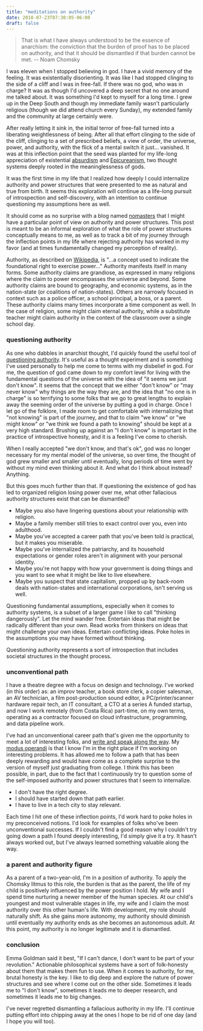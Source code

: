 ```yaml
---
title: "meditations on authority"
date: 2018-07-23T07:30:05-06:00
draft: false
---
```


> That is what I have always understood to be the essence of anarchism: the conviction that the burden of proof has to be placed on authority, and that it should be dismantled if that burden cannot be met.
> -- Noam Chomsky

I was eleven when I stopped believing in god. I have a vivid memory of the feeling. It was existentially disorienting. It was like I had stopped clinging to the side of a cliff and I was in free-fall. If there was no god, who was in charge? It was as though I'd uncovered a deep secret that no one around me talked about. It was something I'd kept to myself for a long time. I grew up in the Deep South and though my immediate family wasn't particularly religious (though we did attend church every Sunday), my extended family and the community at large certainly were.

After really letting it sink in, the initial terror of free-fall turned into a liberating weightlessness of being. After all that effort clinging to the side of the cliff, clinging to a set of prescribed beliefs, a view of order, the universe, power, and authority, with the flick of a mental switch it just... vanished. It was at this inflection point that the seed was planted for my life-long appreciation of existential [absurdism](https://en.wikipedia.org/wiki/Absurdism) and [Epicureanism](https://en.wikipedia.org/wiki/Epicureanism), two thought systems deeply rooted in the meaninglessness of gods.

It was the first time in my life that I realized how deeply I could internalize authority and power structures that were presented to me as natural and true from birth. It seems this exploration will continue as a life-long pursuit of introspection and self-discovery, with an intention to continue questioning my assumptions here as well.

It should come as no surprise with a blog named [nomasters](https://en.wikipedia.org/wiki/No_gods%2C_no_masters) that I might have a particular point of view on authority and power structures. This post is meant to be an informal exploration of what the role of power structures conceptually means to me, as well as to track a bit of my journey through the inflection points in my life where rejecting authority has worked in my favor (and at times fundamentally changed my perception of reality).

Authority, as described on [Wikipedia](https://en.wikipedia.org/wiki/Authority), is "...a concept used to indicate the foundational right to exercise power..." Authority manifests itself in many forms. Some authority claims are grandiose, as expressed in many religions where the claim to power encompasses the universe and beyond. Some authority claims are bound to geography, and economic systems, as in the nation-state (or coalitions of nation-states). Others are narrowly focused in context such as a police officer, a school principal, a boss, or a parent. These authority claims many times incorporate a time component as well. In the case of religion, some might claim eternal authority, while a substitute teacher might claim authority in the context of the classroom over a single school day.

### questioning authority

As one who dabbles in anarchist thought, I'd quickly found the useful tool of [questioning authority](https://en.wikipedia.org/wiki/Question_authority). It's useful as a thought experiment and is something I've used personally to help me come to terms with my disbelief in god. For me, the question of god came down to my comfort level for living with the fundamental questions of the universe with the idea of "it seems we just don't know". It seems that the concept that we either "don't know" or "may never know" why things are the way they are, and the idea that "no one is in charge" is so terrifying to some folks that we go to great lengths to explain away the seeming order of the universe by putting a god in charge. Once I let go of the folklore, I made room to get comfortable with internalizing that "not knowing" is part of the journey, and that to claim "we know" or "we might know" or "we think we found a path to knowing" should be kept at a very high standard. Brushing up against an "I don't know" is important in the practice of introspective honesty, and it is a feeling I've come to cherish.

When I really accepted "we don't know, and that's ok", god was no longer necessary for my mental model of the universe, so over time, the thought of god grew smaller and smaller until eventually, long periods of time went by without my mind even thinking about it. And what do I think about instead? Anything.

But this goes much further than that. If questioning the existence of god has led to organized religion losing power over me, what other fallacious authority structures exist that can be dismantled?

- Maybe you also have lingering questions about your relationship with religion.
- Maybe a family member still tries to exact control over you, even into adulthood.
- Maybe you've accepted a career path that you've been told is practical, but it makes you miserable.
- Maybe you've internalized the patriarchy, and its household expectations or gender roles aren't in alignment with your personal identity.
- Maybe you're not happy with how your government is doing things and you want to see what it might be like to live elsewhere.
- Maybe you suspect that state capitalism, propped up by back-room deals with nation-states and international corporations, isn't serving us well.

Questioning fundamental assumptions, especially when it comes to authority systems, is a subset of a larger game I like to call "thinking dangerously". Let the mind wander free. Entertain ideas that might be radically different than your own. Read works from thinkers on ideas that might challenge your own ideas. Entertain conflicting ideas. Poke holes in the assumptions you may have formed without thinking.

Questioning authority represents a sort of introspection that includes societal structures in the thought process.

### unconventional path

I have a theatre degree with a focus on design and technology. I've worked (in this order) as: an improv teacher, a book store clerk, a copier salesman, an AV technician, a film post-production sound editor, a PC/printer/scanner hardware repair tech, an IT consultant, a CTO at a series A funded startup, and now I work remotely (from Costa Rica) part-time, on my own terms, operating as a contractor focused on cloud infrastructure, programming, and data pipeline work.

I've had an unconventional career path that's given me the opportunity to meet a lot of interesting folks, and [write and speak along the way](https://n.2p5.xyz/writing-speaking-and-press.html). My [modus operandi](https://en.wikipedia.org/wiki/Modus_operandi) is that I know I'm in the right place if I'm working on interesting problems. It has allowed me to follow a path that has been deeply rewarding and would have come as a complete surprise to the version of myself just graduating from college. I think this has been possible, in part, due to the fact that I continuously try to question some of the self-imposed authority and power structures that I seem to internalize.

- I don't have the right degree.
- I should have started down that path earlier.
- I have to live in a tech city to stay relevant.

Each time I hit one of these inflection points, I'd work hard to poke holes in my preconceived notions. I'd look for examples of folks who've been unconventional successes. If I couldn't find a good reason why I couldn't try going down a path I found deeply interesting, I'd simply give it a try. It hasn't always worked out, but I've always learned something valuable along the way.

### a parent and authority figure

As a parent of a two-year-old, I'm in a position of authority. To apply the Chomsky litmus to this role, the burden is that as the parent, the life of my child is positively influenced by the power position I hold. My wife and I spend time nurturing a newer member of the human species. At our child's youngest and most vulnerable stages in life, my wife and I claim the most authority over this other human's life. With development, my role should naturally shift. As she gains more autonomy, my authority should diminish until eventually my authority ends as she becomes an autonomous adult. At this point, my authority is no longer legitimate and it is dismantled.

### conclusion

Emma Goldman said it best, "If I can't dance, I don't want to be part of your revolution." Actionable philosophical systems have a sort of folk-honesty about them that makes them fun to use. When it comes to authority, for me, brutal honesty is the key. I like to dig deep and explore the nature of power structures and see where I come out on the other side. Sometimes it leads me to "I don't know", sometimes it leads me to deeper research, and sometimes it leads me to big changes.

I've never regretted dismantling a fallacious authority in my life. I'll continue putting effort into chipping away at the ones I hope to be rid of one day (and I hope you will too).
